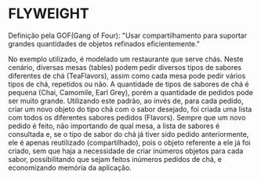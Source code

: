 FLYWEIGHT
=========

Definição pela GOF(Gang of Four): "Usar compartilhamento para suportar grandes quantidades de objetos refinados eficientemente."

No exemplo utilizado, é modelado um restaurante que serve chás. Neste cenário, diversas mesas (tables) podem pedir diversos tipos de
sabores diferentes de chá (TeaFlavors), assim como cada mesa pode pedir vários tipos de chá, repetidos ou não. A quantidade de tipos
de sabores de chá é pequena (Chai, Camomile, Earl Grey), porém a quantidade de pedidos pode ser muito grande. Utilizando este padrão,
ao invés de, para cada pedido, criar um novo objeto do tipo chá com o sabor desejado, foi criada uma lista com todos os diferentes
sabores pedidos (Flavors). Sempre que um novo pedido é feito, não importando de qual mesa, a lista de sabores é consultada e, se o
tipo de sabor do chá já tiver sido pedido anteriormente, ele é apenas reutilizado (compartilhado), pois o objeto referente a ele já
foi criado, sem que haja a necessidade de criar inúmeros objetos para cada sabor, possibilitando que sejam feitos inúmeros pedidos
de chá, e economizando memória da aplicação.
